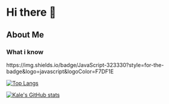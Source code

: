 <h1> Hi there 👋 </h1>

<h2> About Me </h2>

<h3> What i know </h3>
	https://img.shields.io/badge/JavaScript-323330?style=for-the-badge&logo=javascript&logoColor=F7DF1E

<!-- - 🔭 I’m currently working on IRL a social media web application that allows for people to join random groups and meet new people
- 🌱 I’m currently learning full stack development
- 👯 I’m looking to collaborate on ...
- 🤔 I’m looking for help with ...
- 💬 Ask me about my past and how I ended up in software development
- 📫 How to reach me: ...
- 😄 Pronouns: He/Him
- ⚡ Fun fact: I played a professional sport
 -->
 
[![Top Langs](https://github-readme-stats.vercel.app/api/top-langs/?username=kleach12&layout=compact&theme=transparent)](https://github.com/anuraghazra/github-readme-stats)

[![Kale's GitHub stats](https://github-readme-stats.vercel.app/api?username=kleach12&show_icons=true&theme=transparent)](https://github.com/anuraghazra/github-readme-stats)

